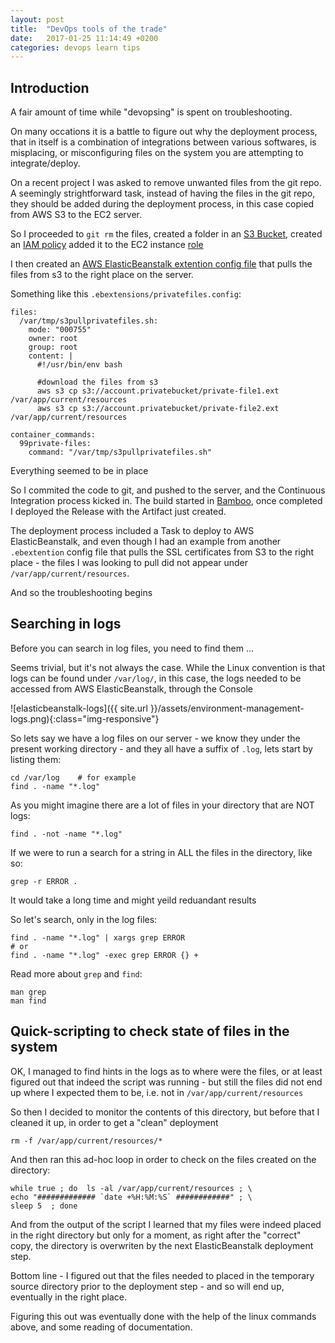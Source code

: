 ```yaml
---
layout: post
title:  "DevOps tools of the trade"
date:   2017-01-25 11:14:49 +0200
categories: devops learn tips
---
```


## Introduction

A fair amount of time while "devopsing" is spent on troubleshooting.

On many occations it is a battle to figure out why the deployment process, that in itself is a combination of integrations between various softwares, is misplacing, or misconfiguring files on the system you are attempting to integrate/deploy.

On a recent project I was asked to remove unwanted files from the git repo. A seemingly strightforward task, instead of having the files in the git repo, they should be added during the deployment process, in this case copied from AWS S3 to the EC2 server.

So I proceeded to `git rm` the files, created a folder in an [S3 Bucket](http://docs.aws.amazon.com/AmazonS3/latest/dev/UsingBucket.html), created an [IAM policy](https://aws.amazon.com/blogs/security/writing-iam-policies-how-to-grant-access-to-an-amazon-s3-bucket/) added it to the EC2 instance [role](http://docs.aws.amazon.com/AWSEC2/latest/UserGuide/iam-roles-for-amazon-ec2.html)

I then created an [AWS ElasticBeanstalk extention config file](http://docs.aws.amazon.com/elasticbeanstalk/latest/dg/ebextensions.html) that pulls the files from s3 to the right place on the server. 

Something like this `.ebextensions/privatefiles.config`:

```
files:
  /var/tmp/s3pullprivatefiles.sh:
    mode: "000755"
    owner: root
    group: root
    content: |
      #!/usr/bin/env bash

      #download the files from s3
      aws s3 cp s3://account.privatebucket/private-file1.ext /var/app/current/resources
      aws s3 cp s3://account.privatebucket/private-file2.ext /var/app/current/resources

container_commands:
  99private-files:
    command: "/var/tmp/s3pullprivatefiles.sh"
```

Everything seemed to be in place

So I commited the code to git, and pushed to the server, and the Continuous Integration process kicked in. The build started in [Bamboo](https://www.atlassian.com/software/bamboo), once completed I deployed the Release with the Artifact just created. 

The deployment process included a Task to deploy to AWS ElasticBeanstalk, and even though I had an example from another `.ebextention` config file that pulls the SSL certificates from S3 to the right place - the files I was looking to pull did not appear under `/var/app/current/resources`.

And so the troubleshooting begins 

## Searching in logs

Before you can search in log files, you need to find them ...

Seems trivial, but it's not always the case. While the Linux convention is that logs can be found under `/var/log/`, in this case, the logs needed to be accessed from AWS ElasticBeanstalk, through the Console

![elasticbeanstalk-logs]({{ site.url }}/assets/environment-management-logs.png){:class="img-responsive"}

So lets say we have a log files on our server - we know they under the present working directory - and they all have a suffix of `.log`, lets start by listing them:

```
cd /var/log    # for example
find . -name "*.log"
```

As you might imagine there are a lot of files in your directory that are NOT logs:

```
find . -not -name "*.log"
```

If we were to run a search for a string in ALL the files in the directory, like so:

```
grep -r ERROR .
```

It would take a long time and might yeild reduandant results

So let's search, only in the log files:

```
find . -name "*.log" | xargs grep ERROR
# or
find . -name "*.log" -exec grep ERROR {} +
```

Read more about `grep` and `find`:

```
man grep
man find
```

## Quick-scripting to check state of files in the system

OK, I managed to find hints in the logs as to where were the files, or at least figured out that indeed the script was running - but still the files did not end up where I expected them to be, i.e. not in `/var/app/current/resources`

So then I decided to monitor the contents of this directory, but before that I cleaned it up, in order to get a "clean" deployment

```
rm -f /var/app/current/resources/*
```

And then ran this ad-hoc loop in order to check on the files created on the directory:

```
while true ; do  ls -al /var/app/current/resources ; \
echo "############# `date +%H:%M:%S` ############" ; \
sleep 5  ; done
```

And from the output of the script I learned that my files were indeed placed in the right directory but only for a moment, as right after the "correct" copy, the directory is overwriten by the next ElasticBeanstalk deployment step.

Bottom line - I figured out that the files needed to placed in the temporary source directory prior to the deployment step - and so will end up, eventually in the right place.

Figuring this out was eventually done with the help of the linux commands above, and some reading of documentation.